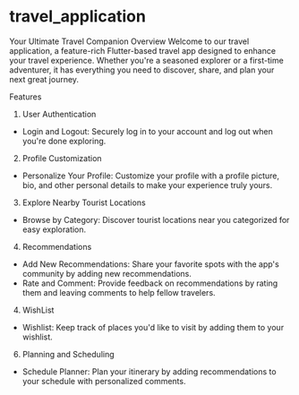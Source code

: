 # travel_application

Your Ultimate Travel Companion
Overview
Welcome to our travel application, a feature-rich Flutter-based travel app designed to enhance your travel experience. Whether you're a seasoned explorer or a first-time adventurer, it has everything you need to discover, share, and plan your next great journey.

Features

1. User Authentication
- Login and Logout: Securely log in to your account and log out when you're done exploring.

2. Profile Customization
- Personalize Your Profile: Customize your profile with a profile picture, bio, and other personal details to make your experience truly yours.

3. Explore Nearby Tourist Locations
- Browse by Category: Discover tourist locations near you categorized for easy exploration.

4. Recommendations
- Add New Recommendations: Share your favorite spots with the app's community by adding new recommendations.
- Rate and Comment: Provide feedback on recommendations by rating them and leaving comments to help fellow travelers.

4. WishList
- Wishlist: Keep track of places you'd like to visit by adding them to your wishlist.

6. Planning and Scheduling
- Schedule Planner: Plan your itinerary by adding recommendations to your schedule with personalized comments.
